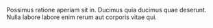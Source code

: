 Possimus ratione aperiam sit in. Ducimus quia ducimus quae deserunt. Nulla labore labore enim rerum aut corporis vitae qui.